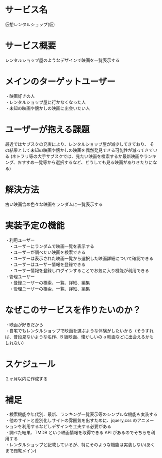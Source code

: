 # サービス名

仮想レンタルショップ(仮)

# サービス概要

レンタルショップ屋のようなデザインで映画を一覧表示する

# メインのターゲットユーザー

・映画好きの人<br>
・レンタルショップ屋に行かなくなった人<br>
・未知の映画や懐かしの映画に出会いたい人<br>

# ユーザーが抱える課題

最近ではサブスクの充実により、レンタルショップ屋が減少してきており、
その結果として未知の映画や懐かしの映画を偶然発見できる可能性が減ってきている
(ネトフリ等の大手サブスクでは、見たい映画を検索するか最新映画やランキング、おすすめ一覧等から選択するなど、どうしても見る映画がありきたりになる)

# 解決方法

古い映画含め色々な映画をランダムに一覧表示する

# 実装予定の機能

・利用ユーザー<br>
&emsp;・ユーザーにランダムで映画一覧を表示する<br>
&emsp;・ユーザーが調べたい映画を検索できる<br>
&emsp;・ユーザーは表示された映画一覧から選択した映画詳細について確認できる<br>
&emsp;・ユーザーはユーザー情報を登録できる<br>
&emsp;・ユーザー情報を登録しログインすることでお気に入り機能が利用できる<br>
・管理ユーザー<br>
&emsp;・登録ユーザーの検索、一覧、詳細、編集<br>
&emsp;・管理ユーザーの検索、一覧、詳細、編集<br>

# なぜこのサービスを作りたいのか？

・映画が好きだから<br>
・自宅でもレンタルショップで映画を選ぶような体験がしたいから（そうすれば、普段見ないような名作、B 級映画、懐かしいの a 映画などに出会えるかもしれない）<br>

# スケジュール

２ヶ月以内に作成する

# 補足

・検索機能や年代別、最新、ランキング一覧表示等のシンプルな機能も実装する<br>
・他のサイトと差別化しサイトの雰囲気を出すために、jquery,css のアニメーションを利用するなどしデザインを工夫する必要がある<br>
・調べた結果、TMDB という映画情報を取得できる API があるのでそちらを利用する<br>
・レンタルショップと記載しているが、特にそのような機能は実装しない(あくまで閲覧メイン)<br>
